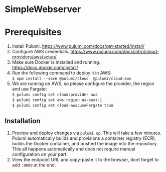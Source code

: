 # SimpleWebserver

# Prerequisites
1. Install Pulumi.  https://www.pulumi.com/docs/get-started/install/  
2. Configure AWS credentials. https://www.pulumi.com/docs/intro/cloud-providers/aws/setup/  
3. Make sure Docker is installed and running.  https://docs.docker.com/install/
4. Run the following command to deploy it in AWS:  
   `$ npm install --save @pulumi/cloud  @pulumi/cloud-aws`  
5. We are running on AWS, so please configure the provider, the region and use Fargate:    
   `$ pulumi config set cloud:provider aws`    
   `$ pulumi config set aws:region us-east-1`   
   `$ pulumi config set cloud-aws:useFargate true`   

## Installation  

1. Preview and deploy changes via `pulumi up`. This will take a few minutes. 
   Pulumi automatically builds and provisions a container registry (ECR), builds the Docker container,
   and pushed the image into the repository. 
   This all happens automatically and does not require manual configuration on your part.  
2. View the endpoint URL and copy-paste it to the browser, dont forget to add `:8080` at the end.
